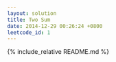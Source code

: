 ```yaml
---
layout: solution
title: Two Sum
date: 2014-12-29 00:26:24 +0800
leetcode_id: 1
---
```

{% include_relative README.md %}
